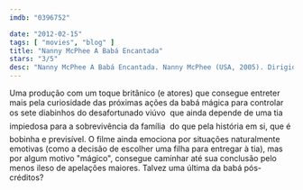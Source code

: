 ```yaml
---
imdb: "0396752"

date: "2012-02-15"
tags: [ "movies", "blog" ]
title: "Nanny McPhee A Babá Encantada"
stars: "3/5"
desc: "Nanny McPhee A Babá Encantada. Nanny McPhee (USA, 2005). Dirigido por Kirk Jones. Escrito por Emma Thompson, Christianna Brand. Com Emma Thompson, Colin Firth, Kelly Macdonald, Thomas Brodie-Sangster, Eliza Bennett, Jennifer Rae Daykin, Raphaël Coleman, Samuel Honywood, Holly Gibbs."
---
```

Uma produção com um toque britânico (e atores) que consegue entreter mais pela curiosidade das próximas ações da babá mágica para controlar os sete diabinhos do desafortunado viúvo  que ainda depende de uma tia impiedosa para a sobrevivência da família  do que pela história em si, que é bobinha e previsível. O filme ainda emociona por situações naturalmente emotivas (como a decisão de escolher uma filha para entregar à tia), mas por algum motivo "mágico", consegue caminhar até sua conclusão pelo menos ileso de apelações maiores. Talvez uma última da babá pós-créditos?

